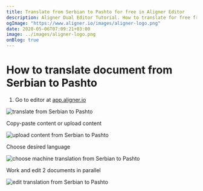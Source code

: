 ```yaml
---
title: Translate from Serbian to Pashto for free in Aligner Editor
description: Aligner Dual Editor Tutorial. How to translate for free from Serbian to Pashto. Aligner is multilingual document management platform. 
ogImage: "https://www.aligner.io/images/aligner-logo.png"
date: 2020-05-06T07:09:21+03:00
image: ../images/aligner-logo.png
onBlog: true
---
```


# How to translate document from Serbian to Pashto

1. Go to editor at [app.aligner.io](https://app.aligner.io "Aligner App web page")

![translate from Serbian to Pashto](../aligner-blank-editor.png "translate from Serbian to Pashto")

Copy-paste content or upload content

![upload content from Serbian to Pashto](../aligner-uploaded-document.png "upload content from Serbian to Pashto")

Choose desired language

![choose machine translation from Serbian to Pashto](../aligner-language-dropdown.png "choose machine translation from Serbian to Pashto")

Work and edit 2 documents in parallel

![edit translation from Serbian to Pashto](../aligner-double-sitded-editor.png "edit translation from Serbian to Pashto")

